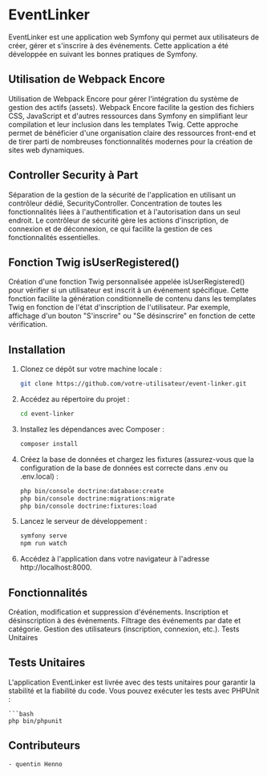 # EventLinker

EventLinker est une application web Symfony qui permet aux utilisateurs de créer, gérer et s'inscrire à des événements. Cette application a été développée en suivant les bonnes pratiques de Symfony.

## Utilisation de Webpack Encore
Utilisation de Webpack Encore pour gérer l'intégration du système de gestion des actifs (assets). Webpack Encore facilite la gestion des fichiers CSS, JavaScript et d'autres ressources dans Symfony en simplifiant leur compilation et leur inclusion dans les templates Twig. Cette approche permet de bénéficier d'une organisation claire des ressources front-end et de tirer parti de nombreuses fonctionnalités modernes pour la création de sites web dynamiques.

## Controller Security à Part
Séparation de la gestion de la sécurité de l'application en utilisant un contrôleur dédié, SecurityController. Concentration de toutes les fonctionnalités liées à l'authentification et à l'autorisation dans un seul endroit. Le contrôleur de sécurité gère les actions d'inscription, de connexion et de déconnexion, ce qui facilite la gestion de ces fonctionnalités essentielles.

## Fonction Twig isUserRegistered()
Création d'une fonction Twig personnalisée appelée isUserRegistered() pour vérifier si un utilisateur est inscrit à un événement spécifique. Cette fonction facilite la génération conditionnelle de contenu dans les templates Twig en fonction de l'état d'inscription de l'utilisateur. Par exemple, affichage d'un bouton "S'inscrire" ou "Se désinscrire" en fonction de cette vérification.

## Installation

1. Clonez ce dépôt sur votre machine locale :

   ```bash
   git clone https://github.com/votre-utilisateur/event-linker.git

2. Accédez au répertoire du projet :

    ```bash
    cd event-linker

3. Installez les dépendances avec Composer :

    ```bash
    composer install

4. Créez la base de données et chargez les fixtures (assurez-vous que la configuration de la base de données est correcte dans .env ou .env.local) :

    ```bash
    php bin/console doctrine:database:create
    php bin/console doctrine:migrations:migrate
    php bin/console doctrine:fixtures:load

5. Lancez le serveur de développement :

    ```bash
    symfony serve
    npm run watch

6. Accédez à l'application dans votre navigateur à l'adresse http://localhost:8000.

## Fonctionnalités
Création, modification et suppression d'événements.
Inscription et désinscription à des événements.
Filtrage des événements par date et catégorie.
Gestion des utilisateurs (inscription, connexion, etc.).
Tests Unitaires

## Tests Unitaires
L'application EventLinker est livrée avec des tests unitaires pour garantir la stabilité et la fiabilité du code. Vous pouvez exécuter les tests avec PHPUnit :

    ```bash
    php bin/phpunit

## Contributeurs

    - quentin Henno

